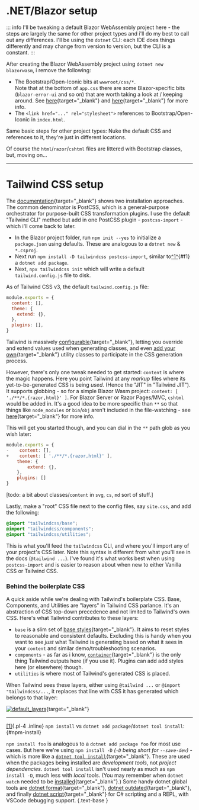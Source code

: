 
# .NET/Blazor setup

::: info
I'll be tweaking a default Blazor WebAssembly project here - the steps are largely the same for other project types and i'll do my best to call out any differences.  I'll be using the `dotnet` CLI: each IDE does things differently and may change from version to version, but the CLI is a constant.
:::

After creating the Blazor WebAssembly project using `dotnet new blazorwasm`, i remove the following:

- The Bootstrap/Open-Iconic bits at `wwwroot/css/*`. \
  Note that at the bottom of `app.css` there are some Blazor-specific bits (`blazor-error-ui` and so on) that are worth taking a look at / keeping around. See [here](https://docs.microsoft.com/en-us/aspnet/core/blazor/fundamentals/handle-errors?view=aspnetcore-6.0#detailed-errors-during-development-for-blazor-webassembly-apps){target="_blank"} and [here](https://docs.microsoft.com/en-us/aspnet/core/blazor/fundamentals/handle-errors?view=aspnetcore-6.0#error-boundaries){target="_blank"} for more info.
- The `<link href="..." rel="stylesheet">` references to Bootstrap/Open-Iconic in `index.html`.

Same basic steps for other project types: Nuke the default CSS and references to it, they're just in different locations.

Of course the `html`/`razor`/`cshtml` files are littered with Bootstrap classes, but, moving on...

---

# Tailwind CSS setup

The [documentation](https://tailwindcss.com/docs/installation){target="_blank"} shows two installation approaches.  The common denominator is PostCSS, which is a general-purpose orchestrator for purpose-built CSS transformation plugins.  I use the default "Tailwind CLI" method but add in one PostCSS plugin - `postcss-import` - which i'll come back to later.

- In the Blazor project folder, run `npm init --yes` to initialize a `package.json` using defaults. These are analogous to a `dotnet new` & `*.csproj`.
- Next run `npm install -D tailwindcss postcss-import`, similar to[^1^](/setup#npm-install){#f1} a `dotnet add package`.
- Next, `npx tailwindcss init` which will write a default `tailwind.config.js` file to disk.

As of Tailwind CSS v3, the default `tailwind.config.js` file:

```javascript:tailwind.config.js
module.exports = {
  content: [],
  theme: {
    extend: {},
  },
  plugins: [],
}
```

Tailwind is massively [configurable](https://tailwindcss.com/docs/configuration){target="_blank"}, letting you override and extend values used when generating classes, and even [add your own](https://tailwindcss.com/docs/adding-new-utilities){target="_blank"} utility classes to participate in the CSS generation process.

However, there's only one tweak needed to get started: `content` is where the magic happens. Here you point Tailwind at any _markup_ files where its yet-to-be-generated CSS is being _used_. (Hence the "JIT" in "Tailwind JIT"). It supports globbing - so for a simple Blazor Wasm project: `content: [ './**/*.{razor,html}' ]`. For Blazor Server or Razor Pages/MVC, `cshtml` would be added in.  It's a good idea to be more specific than `**` so that things like `node_modules` or `bin`/`obj` aren't included in the file-watching - see [here](https://tailwindcss.com/docs/content-configuration#configuring-source-paths){target="_blank"} for more info.

This will get you started though, and you can dial in the `**` path glob as you wish later:

```javascript:tailwind.config.js
module.exports = { 
-    content: [], 
+    content: [ './**/*.{razor,html}' ],
    theme: { 
        extend: {}, 
    }, 
    plugins: [] 
}
```

[todo: a bit about classes/`content` in `svg`, `cs`, `md` sort of stuff.]

Lastly, make a "root" CSS file next to the config files, say `site.css`, and add the following:

```css:site.css
@import "tailwindcss/base";
@import "tailwindcss/components";
@import "tailwindcss/utilities";
```

This is what you'll feed the `tailwindcss` CLI, and where you'll import any of your project's CSS later.  Note this syntax is different from what you'll see in the docs (`@tailwind ...`).  I've found it's what works best when using `postcss-import` and is easier to reason about when new to either Vanilla CSS or Tailwind CSS.

### Behind the boilerplate CSS

A quick aside while we're dealing with Tailwind's boilerplate CSS.  Base, Components, and Utilities are "layers" in Tailwind CSS parlance.  It's an abstraction of CSS top-down precedence and not limited to Tailwind's own CSS.  Here's what Tailwind contributes to these layers:

* `base` is a slim set of [base styles](https://tailwindcss.com/docs/preflight){target="_blank"}.  It aims to reset styles to reasonable and consistent defaults.  Excluding this is handy when you want to see *just* what Tailwind is generating based on what it sees in your `content` and similar demo/troubleshooting scenarios.
* `components` - as far as i know, [`container`](https://tailwindcss.com/docs/container){target="_blank"} is the only thing Tailwind outputs here (if you use it).  Plugins can add add styles here (or elsewhere) though.
* `utilities` is where most of Tailwind's generated CSS is placed.

When Tailwind sees these layers, either using `@tailwind ...` or `@import "tailwindcss/...`, it replaces that line with CSS it has generated which belongs to that layer:

[![default_layers](/images/default_layers.png)](/images/default_layers.png){target="_blank"}


---

[[1]](/setup#f1){.pl-4 .inline} `npm install` vs `dotnet add package`/`dotnet tool install`: {#npm-install}

  `npm install foo` is analogous to a `dotnet add package foo` for most use cases. But here we're using `npm install -D` *(`-D` being short for `--save-dev`)* - which is more like a [`dotnet tool install`](https://docs.microsoft.com/en-us/dotnet/core/tools/dotnet-tool-install){target="_blank"}. These are used when the packages being installed are _development tools_, not _project dependencies_. `dotnet tool install` isn't used nearly as much as `npm install -D`, much less with _local_ tools. (You may remember when `dotnet watch` needed to be [installed](https://www.nuget.org/packages/dotnet-watch){target="_blank"}.) Some handy dotnet global tools are [dotnet format](https://www.nuget.org/packages/dotnet-format/){target="_blank"}, [dotnet outdated](https://www.nuget.org/packages/dotnet-outdated-tool/){target="_blank"}, and finally [dotnet script](https://www.nuget.org/packages/dotnet-script/){target="_blank"} for C# scripting and a REPL, with VSCode debugging support. {.text-base }    